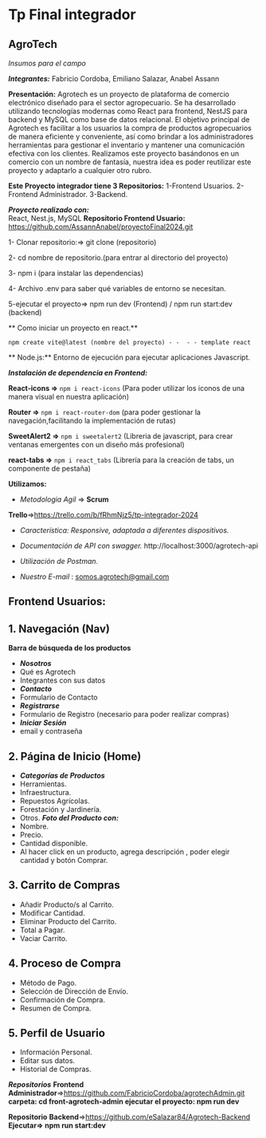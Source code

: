 # Tp Final integrador

## AgroTech 
*Insumos para el campo*

***Integrantes:***
 Fabricio Cordoba,
 Emiliano Salazar, 
 Anabel Assann
 
 **Presentación:** 
 Agrotech es un proyecto de plataforma de comercio electrónico diseñado para el sector agropecuario. Se ha desarrollado utilizando tecnologías modernas como React para frontend, NestJS para backend y MySQL como base de datos relacional. El objetivo principal de Agrotech es facilitar a los usuarios la compra de productos agropecuarios de manera eficiente y conveniente, así como brindar a los administradores herramientas para gestionar el inventario y mantener una comunicación efectiva con los clientes.
 Realizamos este proyecto basándonos en un comercio con un nombre de fantasía, nuestra idea es poder reutilizar este proyecto y adaptarlo a cualquier otro rubro.
 
 **Este Proyecto integrador tiene 3 Repositorios:**
 1-Frontend Usuarios.
 2-Frontend Administrador.
 3-Backend.
 
  ***Proyecto realizado con:***  
	React,
	Nest.js,
	MySQL
**Repositorio Frontend Usuario:** https://github.com/AssannAnabel/proyectoFinal2024.git

1- Clonar repositorio:=> git clone (repositorio)

 2- cd nombre de repositorio.(para entrar al directorio del proyecto)

3- npm i (para instalar las dependencias)

4- Archivo .env para saber qué variables de entorno se necesitan.

5-ejecutar el proyecto=> npm run dev (Frontend) / npm run start:dev (backend)

** Como iniciar un proyecto en react.**

    npm create vite@latest (nombre del proyecto) - -  - - template react

** Node.js:** Entorno de ejecución para ejecutar aplicaciones Javascript.

***Instalación de dependencia en Frontend:***

**React-icons =>** `npm i react-icons` (Para poder utilizar los iconos de una manera visual en nuestra aplicación)

**Router =>** `npm i react-router-dom` (para poder gestionar la navegación,facilitando la implementación de rutas)

**SweetAlert2 =>** `npm i sweetalert2` (Libreria de javascript, para crear ventanas emergentes con un diseño más profesional)

**react-tabs =>** `npm i react_tabs` (Librería para la creación de tabs, un componente de pestaña)

**Utilizamos:**

-   *Metodologia Agil* => **Scrum**
    
**Trello**=>https://trello.com/b/fRhmNjz5/tp-integrador-2024
    
-   *Característica: Responsive, adaptada a diferentes dispositivos.*
    
-   *Documentación de API con swagger.*
 http://localhost:3000/agrotech-api
    
-    *Utilización de Postman.*
- *Nuestro E-mail* : somos.agrotech@gmail.com


## Frontend Usuarios:

## 1. Navegación (Nav)

 **Barra de búsqueda de los productos**
- ***Nosotros***
 - Qué es Agrotech
 - Integrantes con sus datos 
- ***Contacto***
 - Formulario de Contacto
  - ***Registrarse***
 - Formulario de Registro
 (necesario para poder realizar compras)
- ***Iniciar Sesión***
 - email y contraseña
 

## 2. Página de Inicio (Home)
- ***Categorías de Productos***
 - Herramientas.
 - Infraestructura.
 - Repuestos Agrícolas.
 - Forestación y Jardinería.
 - Otros.
***Foto del Producto con:***
- Nombre.
 - Precio.
 - Cantidad disponible.
 - Al hacer click en un producto, agrega descripción , poder elegir cantidad y botón Comprar.


## 3. Carrito de Compras
- Añadir Producto/s al Carrito.
- Modificar Cantidad.
- Eliminar Producto del Carrito.
- Total a Pagar.
- Vaciar Carrito.

## 4. Proceso de Compra
- Método de Pago.
- Selección de Dirección de Envío.
- Confirmación de Compra.
- Resumen de Compra.


## 5. Perfil de Usuario
- Información Personal.
- Editar sus datos.
- Historial de Compras.

***Repositorios*** 
**Frontend Administrador**=>https://github.com/FabricioCordoba/agrotechAdmin.git
**carpeta: cd front-agrotech-admin
ejecutar el proyecto: npm run dev**

**Repositorio** **Backend**=>https://github.com/eSalazar84/Agrotech-Backend
**Ejecutar=> npm run start:dev**

